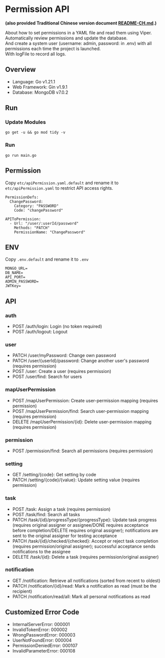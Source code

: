 # Permission API


**(also provided Traditional Chinese version document [README-CH.md](README-CH.md).)**


About how to set permissions in a YAML file and read them using Viper.  
Automatically review permissions and update the database.  
And create a system user (username: admin, password: in .env) with all permissions each time the project is launched.  
With logFile to record all logs.

## Overview

- Language: Go v1.21.1
- Web Framework: Gin v1.9.1
- Database: MongoDB v7.0.2

## Run

### Update Modules
```
go get -u && go mod tidy -v
```


### Run
```
go run main.go
```


## Permission
Copy `etc/apiPermission.yaml.default` and rename it to `etc/apiPermission.yaml` to restrict API access rights.  
```
PermissionDefs:
  ChangePassword:
    Category: "PASSWORD"
    Code: "changePassword"

APIToPermission:
  - Url: "/user/:userId/password"
    Methods: "PATCH"
    PermissionName: "ChangePassword"
```


## ENV
Copy `.env.default` and rename it to `.env`
```
MONGO_URL=
DB_NAME=
API_PORT=
ADMIN_PASSWORD=
JWTKey=
```

## API

### auth
- POST /auth/login: Login (no token required)
- POST /auth/logout: Logout

### user
- PATCH /user/myPassword: Change own password
- PATCH /user/{userId}/password: Change another user's password (requires permission)
- POST /user: Create a user (requires permission)
- POST /user/find: Search for users

### mapUserPermission
- POST /mapUserPermission: Create user-permission mapping (requires permission)
- POST /mapUserPermission/find: Search user-permission mapping (requires permission)
- DELETE /mapUserPermission/{id}: Delete user-permission mapping (requires permission)

### permission
- POST /permission/find: Search all permissions (requires permission)

### setting
- GET /setting/{code}: Get setting by code
- PATCH /setting/{code}/{value}: Update setting value (requires permission)

### task
- POST /task: Assign a task (requires permission)
- POST /task/find: Search all tasks
- PATCH /task/{id}/progressType/{progressType}: Update task progress (requires original assigner or assignee/DONE requires acceptance before completion/DELETE requires original assigner); notifications are sent to the original assigner for testing acceptance
- PATCH /task/{id}/checked/{checked}: Accept or reject task completion (requires permission/original assigner); successful acceptance sends notifications to the assignee
- DELETE /task/{id}: Delete a task (requires permission/original assigner)

### notification
- GET /notification: Retrieve all notifications (sorted from recent to oldest)
- PATCH /notification/{id}/read: Mark a notification as read (must be the recipient)
- PATCH /notification/read/all: Mark all personal notifications as read

## Customized Error Code
- InternalServerError: 000001
- InvalidTokenError: 000002
- WrongPasswordError: 000003
- UserNotFoundError: 000004
- PermissionDeniedError: 000107
- InvalidParameterError: 000108
